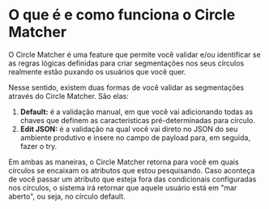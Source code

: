 # O que é e como funciona o Circle Matcher

O Circle Matcher é uma feature que permite você validar e/ou identificar se as regras lógicas definidas para criar segmentações nos seus círculos realmente estão puxando os usuários que você quer.

Nesse sentido, existem duas formas de você validar as segmentações através do Circle Matcher. São elas:

1. **Default:** é a validação manual, em que você vai adicionando todas as chaves que definem as características pré-determinadas para círculo.  
2. **Edit JSON:** é a validação na qual você vai direto no JSON do seu ambiente produtivo e insere no campo de payload para, em seguida, fazer o try.

Em ambas as maneiras, o Circle Matcher retorna para você em quais círculos se encaixam os atributos que estou pesquisando. Caso aconteça de você passar um atributo que esteja fora das condicionais configuradas nos círculos, o sistema irá retornar que aquele usuário está em "mar aberto", ou seja, no círculo default.

